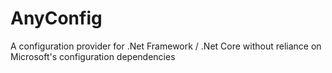 # AnyConfig
A configuration provider for .Net Framework / .Net Core without reliance on Microsoft's configuration dependencies
